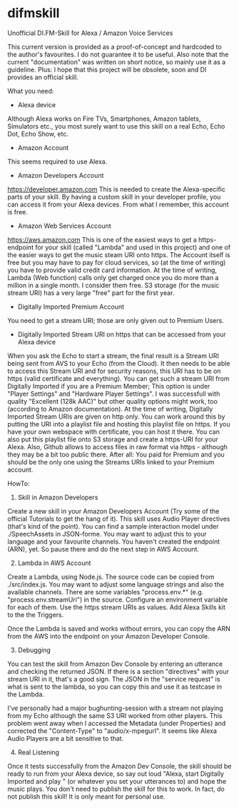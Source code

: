 # difmskill
Unofficial DI.FM-Skill for Alexa / Amazon Voice Services

This current version is provided as a proof-of-concept and hardcoded to the author's favourites. I do not guarantee it to be useful.
Also note that the current "documentation" was written on short notice, so mainly use it as a guideline.
Plus: I hope that this project will be obsolete, soon and DI provides an official skill.

What you need:
* Alexa device

Although Alexa works on Fire TVs, Smartphones, Amazon tablets, Simulators etc., you most surely want to use this skill on a real Echo, Echo Dot, Echo Show, etc.

* Amazon Account

This seems required to use Alexa.

* Amazon Developers Account

https://developer.amazon.com
This is needed to create the Alexa-specific parts of your skill. By having a custom skill in your developer profile, you can access it from your Alexa devices. 
From what I remember, this account is free.

* Amazon Web Services Account

https://aws.amazon.com
This is one of the easiest ways to get a https-endpoint for your skill (called "Lambda" and used in this project) and one of the easier ways to get the music steam URI onto https.
The Account itself is free but you may have to pay for cloud services, so (at the time of writing) you have to provide  valid credit card information.
At the time of writing, Lambda (Web function) calls only get charged once you do more than a million in a single month. I consider them free.
S3 storage (for the music stream URI) has a very large "free" part for the first year.

* Digitally Imported Premium Account

You need to get a stream URI; those are only given out to Premium Users. 

* Digitally Imported Stream URI on https that can be accessed from your Alexa device

When you ask the Echo to start a stream, the final result is a Stream URI being sent from AVS to your Echo (from the Cloud). It then needs to be able to access this Stream URI and for security reasons, this URI has to be on https (valid certificate and everything). 
You can get such a stream URI from Digitally Imported if you are a Premium Member; This option is under "Player Settings" and "Hardware Player Settings". I was successfull with quality "Excellent (128k AAC)" but other quality options might work, too (according to Amazon documentation).
At the time of writing, Digitally Imported Stream URIs are given on http only. You can work around this by putting the URI into a playlist file and hosting this playlist file on https.
If you have your own webspace with certificate, you can host it there.
You can also put this playlist file onto S3 storage and create a https-URI for your Alexa.
Also, Github allows to access files in raw format via https - although they may be a bit too public there. After all: You paid for Premium and you should be the only one using the Streams URIs linked to your Premium account.


HowTo:

1. Skill in Amazon Developers

Create a new skill in your Amazon Developers Account (Try some of the official Tutorials to get the hang of it).
This skill uses Audio Player directives (that's kind of the point).
You can find a sample interaction model under ./SpeechAssets in JSON-forme. You may want to adjust this to your language and your favourite channels.
You haven't created the endpoint (ARN), yet. So pause there and do the next step in AWS Account.

2. Lambda in AWS Account

Create a Lambda, using Node.js. 
The source code can be copied from ./src/index.js. You may want to adjust some language strings and also the available channels.
There are some variables "process.env.*" (e.g. "process.env.streamUri") in the source. Configure an environment variable for each of them. Use the https stream URIs as values.
Add Alexa Skills kit to the the Triggers.

Once the Lambda is saved and works without errors, you can copy the ARN from the AWS into the endpoint on your Amazon Developer Console.

3. Debugging

You can test the skill from Amazon Dev Console by entering an utterance and checking the returned JSON. If there is a section "directives" with your stream URI in it, that's a good sign.
The JSON in the "service request" is what is sent to the lambda, so you can copy this and use it as testcase in the Lambda.

I've personally had a major bughunting-session with a stream not playing from my Echo although the same S3 URI worked from other players. This problem went away when I accessed the Metadata (under Properties) and corrected the "Content-Type" to "audio/x-mpegurl". It seems like Alexa Audio Players are a bit sensitive to that.

4. Real Listening

Once it tests successfully from the Amazon Dev Console, the skill should be ready to run from your Alexa device, so say out loud "Alexa, start Digitally Imported and play <favouriteChannel/>" (or whatever you set your utterances to) and hope the music plays.
You don't need to publish the skill for this to work. In fact, do not publish this skill! It is only meant for personal use.


